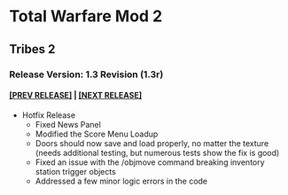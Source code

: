 # Total Warfare Mod 2
## Tribes 2
### Release Version: 1.3 Revision (1.3r)
#### [[PREV RELEASE]](1.3.md) | [[NEXT RELEASE]](1.4.md)
* Hotfix Release
  * Fixed News Panel
  * Modified the Score Menu Loadup
  * Doors should now save and load properly, no matter the texture (needs additional testing, but numerous tests show the fix is good)
  * Fixed an issue with the /objmove command breaking inventory station trigger objects
  * Addressed a few minor logic errors in the code